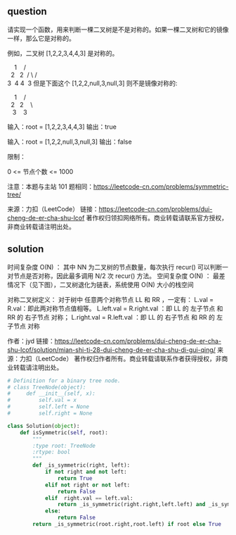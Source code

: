 
## question
请实现一个函数，用来判断一棵二叉树是不是对称的。如果一棵二叉树和它的镜像一样，那么它是对称的。

例如，二叉树 [1,2,2,3,4,4,3] 是对称的。

    1
   / \
  2   2
 / \ / \
3  4 4  3
但是下面这个 [1,2,2,null,3,null,3] 则不是镜像对称的:

    1
   / \
  2   2
   \   \
   3    3


输入：root = [1,2,2,3,4,4,3]
输出：true


输入：root = [1,2,2,null,3,null,3]
输出：false
 

限制：

0 <= 节点个数 <= 1000

注意：本题与主站 101 题相同：https://leetcode-cn.com/problems/symmetric-tree/



来源：力扣（LeetCode）
链接：https://leetcode-cn.com/problems/dui-cheng-de-er-cha-shu-lcof
著作权归领扣网络所有。商业转载请联系官方授权，非商业转载请注明出处。

## solution
时间复杂度 O(N) ： 其中 NN 为二叉树的节点数量，每次执行 recur() 可以判断一对节点是否对称，因此最多调用 N/2 次 recur() 方法。
空间复杂度 O(N) ： 最差情况下（见下图），二叉树退化为链表，系统使用 O(N) 大小的栈空间



对称二叉树定义： 对于树中 任意两个对称节点 LL 和 RR ，一定有：
L.val = R.val：即此两对称节点值相等。
L.left.val = R.right.val ：即 LL 的 左子节点 和 RR 的 右子节点 对称；
L.right.val = R.left.val ：即 LL 的 右子节点 和 RR 的 左子节点 对称

作者：jyd
链接：https://leetcode-cn.com/problems/dui-cheng-de-er-cha-shu-lcof/solution/mian-shi-ti-28-dui-cheng-de-er-cha-shu-di-gui-qing/
来源：力扣（LeetCode）
著作权归作者所有。商业转载请联系作者获得授权，非商业转载请注明出处。
```py
# Definition for a binary tree node.
# class TreeNode(object):
#     def __init__(self, x):
#         self.val = x
#         self.left = None
#         self.right = None

class Solution(object):
    def isSymmetric(self, root):
        """
        :type root: TreeNode
        :rtype: bool
        """
        def _is_symmetric(right, left):
            if not right and not left: 
                return True
            elif not right or not left:
                return False
            elif  right.val == left.val:
                return _is_symmetric(right.right,left.left) and _is_symmetric(left.right,right.left)
            else:
                return False
        return _is_symmetric(root.right,root.left) if root else True
```